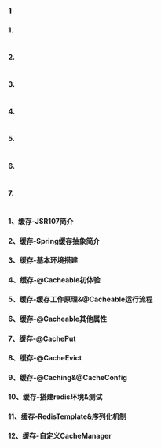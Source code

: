### 1

#### 1.

```xml


```

#### 2.

```java

```

#### 3.

```java

```

#### 4.

```java

```

#### 5.

```java

```

#### 6.

```java

```

#### 7.

```java

```

#### 1、缓存-JSR107简介
#### 2、缓存-Spring缓存抽象简介
#### 3、缓存-基本环境搭建
#### 4、缓存-@Cacheable初体验
#### 5、缓存-缓存工作原理&@Cacheable运行流程
#### 6、缓存-@Cacheable其他属性
#### 7、缓存-@CachePut
#### 8、缓存-@CacheEvict
#### 9、缓存-@Caching&@CacheConfig
#### 10、缓存-搭建redis环境&测试
#### 11、缓存-RedisTemplate&序列化机制
#### 12、缓存-自定义CacheManager